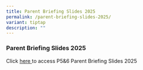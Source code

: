 ```yaml
---
title: Parent Briefing Slides 2025
permalink: /parent-briefing-slides-2025/
variant: tiptap
description: ""
---
```

<h3>Parent Briefing Slides 2025</h3>
<p>Click <a href="/files/For Parents/Parents' Briefing Slides/parent briefing slides p5&amp;6 2025.pdf" rel="noopener nofollow" target="_blank">here </a>to
access P5&amp;6 Parent Briefing Slides 2025</p>